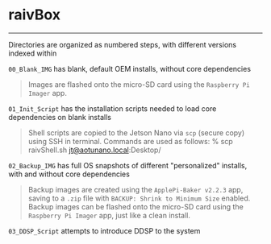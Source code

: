 # raivBox
---
Directories are organized as numbered steps, with different versions indexed within

`00_Blank_IMG` has blank, default OEM installs, without core dependencies

>Images are flashed onto the micro-SD card using the `Raspberry Pi Imager` app.

`01_Init_Script` has the installation scripts needed to load core dependencies on blank installs

>Shell scripts are copied to the Jetson Nano via `scp` (secure copy) using SSH in terminal. Commands are used as follows:
 % scp raivShell.sh jt@aotunano.local:Desktop/

`02_Backup_IMG` has full OS snapshots of different "personalized" installs, with and without core dependencies

>Backup images are created using the `ApplePi-Baker v2.2.3` app, saving to a `.zip` file with `BACKUP: Shrink to Minimum Size` enabled. Backup images can be flashed onto the micro-SD card using the `Raspberry Pi Imager` app, just like a clean install.

`03_DDSP_Script` attempts to introduce DDSP to the system
